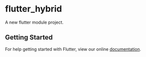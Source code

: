 # flutter_hybrid

A new flutter module project.

## Getting Started

For help getting started with Flutter, view our online
[documentation](https://flutter.io/).
